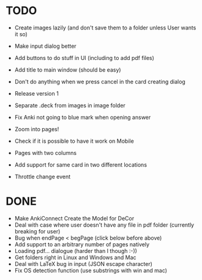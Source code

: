 # TODO
* Create images lazily (and don't save them to a folder unless User wants it so)
* Make input dialog better
* Add buttons to do stuff in UI (including to add pdf files)
* Add title to main window (should be easy)
* Don't do anything when we press cancel in the card creating dialog
* Release version 1

* Separate .deck from images in image folder
* Fix Anki not going to blue mark when opening answer
* Zoom into pages!
* Check if it is possible to have it work on Mobile
* Pages with two columns
* Add support for same card in two different locations
* Throttle change event

# DONE
* Make AnkiConnect Create the Model for DeCor
* Deal with case where user doesn't have any file in pdf folder (currently breaking for user)
* Bug when endPage < begPage (click below before above)
* Add support to an arbitrary number of pages natively
* Loading pdf... dialogue (harder than I though :-))
* Get folders right in Linux and Windows and Mac
* Deal with LaTeX bug in input (JSON escape character)
* Fix OS detection function (use substrings with win and mac)
